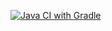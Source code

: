 [![Java CI with Gradle](https://github.com/ASchukina/ci-homework-1/actions/workflows/gradle.yml/badge.svg)](https://github.com/ASchukina/ci-homework-1/actions/workflows/gradle.yml)